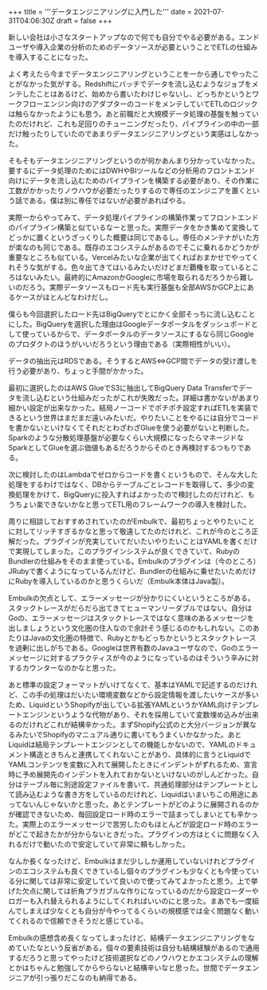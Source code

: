 +++
title = '''データエンジニアリングに入門した'''
date = 2021-07-31T04:06:30Z
draft = false
+++

新しい会社は小さなスタートアップなので何でも自分でやる必要がある。エンドユーザや導入企業の分析のためのデータソースが必要ということでETLの仕組みを導入することになった。

よく考えたら今までデータエンジニアリングということを一から通しでやったことがなかった気がする。Redshiftにバッチでデータを流し込むようなジョブをメンテしたことはあるけど、始めから書いたわけじゃないし、どっちかというとワークフローエンジン向けのアダプターのコードをメンテしていてETLのロジックは触らなかったようにも思う。あと前職だと大規模データ処理の基盤を触っていたのだけれど、これも足回りのチューニングだったり、パイプラインの中の一部だけ触ったりしていたのであまりデータエンジニアリングという実感はしなかった。

そもそもデータエンジニアリングというのが何かあんまり分かっていなかった。要するにデータ処理のためにはDWHやBIツールなどの分析用のフロントエンド向けにデータを流し込むためのパイプラインを構築する必要があり、その作業に工数がかかったりノウハウが必要だったりするので専任のエンジニアを置くという話である。僕は別に専任ではないが必要があればやる。

実際一からやってみて、データ処理パイプラインの構築作業ってフロントエンドのパイプライン構築と似ているなーと思った。実際データをかき集めて変換してどっかに置くというざっくりした概要は同じであるし。専任のメンテナがいた方が楽なのも同じである。既存のエコシステムがあるのでそこに乗れるかどうかが重要なところも似ている。Vercelみたいな企業が出てくればおまかせでやってくれそうな気がする。色々出てきてはいるみたいだけどまだ覇権を取っているところはないみたい。最終的にAmazonかGoogleに市場を取られるだろうから難しいのだろう。実際データソースもロード先も実行基盤も全部AWSかGCP上にあるケースがほとんどなわけだし。

僕らも今回選択したロード先はBigQueryでとにかく全部そっちに流し込むことにした。BigQueryを選択した理由はGoogleデータポータルをダッシュボードとして使っているからで、データポータルのデータソースにするなら同じGoogleのプロダクトのほうがいいだろうという理由である（実際相性がいい）。

データの抽出元はRDSである。そうするとAWS<=>GCP間でデータの受け渡しを行う必要があり、ちょっと手間がかかった。

最初に選択したのはAWS GlueでS3に抽出してBigQuery Data Transferでデータを流し込むという仕組みだったがこれが失敗だった。詳細は書かないがあまり細かい設定が出来なかった。結局ノーコードでポチポチ設定すればETLを実装できるという世界はまだまだ遠いみたいだ。やりたいことをやるには自分でコードを書かないといけなくてそれだとわざわざGlueを使う必要がないと判断した。Sparkのような分散処理基盤が必要なくらい大規模になったらマネージドなSparkとしてGlueを選ぶ価値もあるだろうからそのとき再検討するつもりである。

次に検討したのはLambdaでゼロからコードを書くというもので、そんな大した処理をするわけではなく、DBからテーブルごとレコードを取得して、多少の変換処理をかけて、BigQueryに投入すればよかったので検討したのだけれど、もうちょい楽できないかなと思ってETL用のフレームワークの導入を検討した。

周りに相談しておすすめされていたのがEmbulkで、最初ちょっとやりたいことに対してリッチすぎるかなと思って敬遠してたのだけれど、これが今のところ正解だった。プラグインが充実していてだいたいやりたいことはYAMLを書くだけで実現してしまった。このプラグインシステムが良くできていて、RubyのBundlerの仕組みをそのまま使っている。Embulkのプラグインは（今のところ）JRubyで書くようになっているんだけど、Bundlerの仕組みに乗せたいためだけにRubyを導入しているのかと思うくらいだ（Embulk本体はJava製）。

Embulkの欠点として、エラーメッセージが分かりにくいというところがある。スタックトレースがだらだら出てきてヒューマンリーダブルではない。自分はGoの、エラーメッセージはスタックトレースではなく意味のあるメッセージを出しましょうという文化圏の住人なので余計そう感じるのかもしれない。このあたりはJavaの文化圏の特徴で、Rubyとかもどっちかというとスタックトレースを過剰に出しがちである。Googleは世界有数のJavaユーザなので、Goのエラーメッセージに対するプラクティスが今のようになっているのはそういう辛みに対するカウンターなのかなと思った。

あと標準の設定フォーマットがいけてなくて、基本はYAMLで記述するのだけれど、この手の処理はだいたい環境変数などから設定情報を渡したいケースが多いため、LiquidというShopifyが出している拡張YAMLというかYAML向けテンプレートエンジンというような代物があり、それを採用していて変数埋め込みが出来るのだけれどこれが結構辛かった。まずShopify公式のと大分バージョンが異なるみたいでShopifyのマニュアル通りに書いてもうまくいかなかった。あとLiquidは結局テンプレートエンジンとしての機能しかないので、YAMLのドキュメント構造ときちんと連携してくれないことがあり、具体的に言うとLiquidでYAMLコンテンツを変数に入れて展開したときにインデントがずれるため、宣言時に予め展開先のインデントを入れておかないといけないのがしんどかった。自分はテーブル毎に別途設定ファイルを書いて、共通処理部分はテンプレートとして読み込むような書き方をしているのだけれど、Liquidはいまいちこの用途にあってないんじゃないかと思った。あとテンプレートがどのように展開されるのかが確認できないため、毎回設定ロード時のエラーで詰まってしまいとても辛かった。実際上のエラーメッセージで苦労したのもほとんどが設定ロード時のエラーがどこで起きたかが分からないときだった。プラグインの方はとくに問題なく入れるだけで動いたので安定していて非常に頼もしかった。

なんか長くなったけど、Embulkはまだ少ししか運用していないけれどプラグインのエコシステムも良くできているし個々のプラグインも少なくとも今使っている分に関しては非常に安定していて良いので使ってみてよかったと思う。上で挙げた欠点に関しては折角プラガブルな作りになっているのだから設定ローダーやロガーも入れ替えられるようにしてくれればいいのにと思った。まあでも一度組んでしまえば少なくとも自分が今やってるくらいの規模感では全く問題なく動いてくれるので信頼できそうだと感じている。

Embulkの感想含め長くなってしまったけど、結構データエンジニアリングをなめていたなという反省がある。個々の要素技術は自分も結構経験があるので通用するだろうと思ってやったけど技術選択などのノウハウとかエコシステムの理解とかはちゃんと勉強してからやらないと結構辛いなと思った。世間でデータエンジニアが引っ張りだこなのも納得である。
